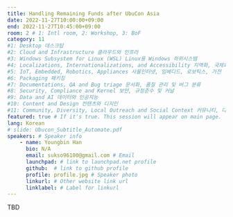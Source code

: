 ```yaml
---
title: Handling Remaining Funds after UbuCon Asia
date: 2022-11-27T10:00:00+09:00
end: 2022-11-27T10:45:00+09:00
room: 2 # 1: Intl room, 2: Workshop, 3: BoF
category: 11
#1: Desktop 데스크탑
#2: Cloud and Infrastructure 클라우드와 인프라
#3: Windows Subsystem for Linux (WSL) Linux용 Windows 하위시스템
#4: Localizations, Internationalizations, and Accessibility 지역화, 국제화 및 접근성
#5: IoT, Embedded, Robotics, Appliances 사물인터넷, 임베디드, 로보틱스, 가전
#6: Packaging 패키징
#7: Documentations, QA and Bug triage 문서화, 품질 관리 및 버그 분류
#8: Security, Compliance and Kernel 보안, 규정준수 및 커널
#9: Data and AI 데이터와 인공지능
#10: Content and Design 컨텐츠와 디지인
#11: Community, Diversity, Local Outreach and Social Context 커뮤니티, 다양성, 지역 사회 협력과 사회적 관점
featured: true # If it's true. This session will appear on main page.
lang: Korean
# slide: Ubucon_Subtitle_Automate.pdf
speakers: # Speaker info
    - name: Youngbin Han
      bio: N/A
      email: sukso96100@gmail.com # Email
      launchpad: # link to launchpad.net profile
      github:  # link to github profile
      profile: profile.jpg # Speaker photo
      linkurl: # Other website link url
      linklabel: # Label for linkurl
---
```

TBD
